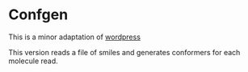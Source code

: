 # Confgen

This is a minor adaptation of
[wordpress](https://iwatobipen.wordpress.com/2021/01/31/generate-conformers-script-with-rdkit-rdkit-chemoinformatics/)

This version reads a file of smiles and generates conformers for each molecule read.
